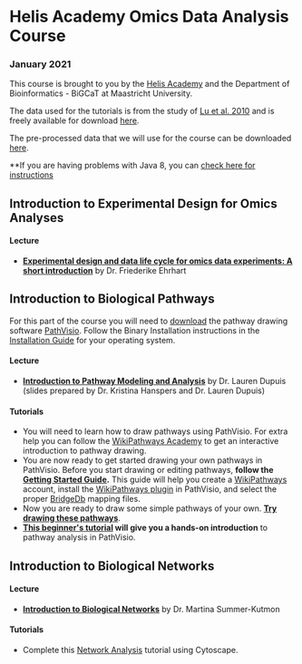 # Helis Academy Omics Data Analysis Course 
### January 2021
This course is brought to you by the [Helis Academy](https://helisacademy.com/en) and the Department of Bioinformatics - BiGCaT at Maastricht University.

The data used for the tutorials is from the study of [Lu et al. 2010](https://www.ncbi.nlm.nih.gov/pubmed/20802022) and is freely available for download [here](https://www.ncbi.nlm.nih.gov/geo/query/acc.cgi?acc=gse19804). 

The pre-processed data that we will use for the course can be downloaded [here](https://github.com/LaurenDupuis/Helis_Omics_12-13_January_2020/tree/main/Data).

**If you are having problems with Java 8, you can [check here for instructions](https://pathvisio.github.io/faq#running-java-8)

## Introduction to Experimental Design for Omics Analyses

#### Lecture
* **[Experimental design and data life cycle for omics data experiments: A short introduction](Presentations/Helis_data_acquisition_and_life_cycle_Ehrhart.pdf)** by Dr. Friederike Ehrhart

## Introduction to Biological Pathways
For this part of the course you will need to [download](https://pathvisio.github.io/downloads) the pathway drawing software [PathVisio](https://pathvisio.github.io/). Follow the Binary Installation instructions in the [Installation Guide](https://pathvisio.github.io/pages/installation_guide.html) for your operating system.

#### Lecture
* **[Introduction to Pathway Modeling and Analysis](Presentations/Introduction_to_Pathway_Modeling_Analysis_Dupuis.pdf)** by Dr. Lauren Dupuis (slides prepared by Dr. Kristina Hanspers and Dr. Lauren Dupuis)

#### Tutorials
* You will need to learn how to draw pathways using PathVisio. For extra help you can follow the [WikiPathways Academy](https://wikipathways.github.io/academy/) to get an interactive introduction to pathway drawing.
* You are now ready to get started drawing your own pathways in PathVisio. Before you start drawing or editing pathways, **follow the [Getting Started Guide](https://pathvisio.github.io/tutorials/getting-started.html).** This guide will help you create a [WikiPathways](https://www.wikipathways.org/index.php/WikiPathways) account, install the [WikiPathways plugin](https://pathvisio.github.io/plugins/wikipathways.html) in PathVisio, and select the proper [BridgeDb](https://bridgedb.github.io/) mapping files.
* Now you are ready to draw some simple pathways of your own. **[Try drawing these pathways](tutorials/Pathway_Drawing.md)**.
* **[This beginner's tutorial](tutorials/Pathway_Analysis.md) will give you a hands-on introduction** to pathway analysis in PathVisio.


## Introduction to Biological Networks

#### Lecture
* **[Introduction to Biological Networks](Presentations/20210113-HELIS-NetBio_Kutmon.pdf)** by Dr. Martina Summer-Kutmon

#### Tutorials
* Complete this [Network Analysis](tutorials/Network_Analysis.md) tutorial using Cytoscape.


